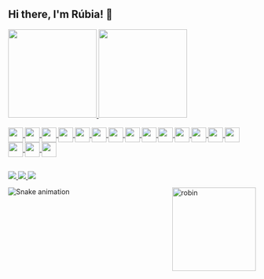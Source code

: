## Hi there, I'm Rúbia! 👋

<div>
  <a href="https://github.com/rubyrogue"/>
  <img height="180em" src="https://github-readme-stats.vercel.app/api?username=rubyrogue&show_icons=true&theme=radical&include_all_commits=true&count_private=true"/>
  <img height="180em" src="https://github-readme-stats.vercel.app/api/top-langs/?username=rubyrogue&layout=compact&langs_count=16&theme=radical"/>
</div>

<div style="display: inline_block"><br>
  <img align="center" height="30" weight="40" src="https://cdn.jsdelivr.net/gh/devicons/devicon/icons/python/python-original.svg" />
  <img align="center" height="30" weight="40" src="https://cdn.jsdelivr.net/gh/devicons/devicon/icons/react/react-original.svg" />
  <img align="center" height="30" weight="40" src="https://cdn.jsdelivr.net/gh/devicons/devicon/icons/javascript/javascript-original.svg" />
  <img align="center" height="30" weight="40" src="https://cdn.jsdelivr.net/gh/devicons/devicon/icons/html5/html5-original.svg" />
  <img align="center" height="30" weight="40" src="https://cdn.jsdelivr.net/gh/devicons/devicon/icons/typescript/typescript-original.svg" />
  <img align="center" height="30" weight="40" src="https://cdn.jsdelivr.net/gh/devicons/devicon/icons/java/java-original.svg" />
  <img align="center" height="30" weight="40" src="https://cdn.jsdelivr.net/gh/devicons/devicon/icons/c/c-original.svg" />
  <img align="center" height="30" weight="40" src="https://cdn.jsdelivr.net/gh/devicons/devicon/icons/mysql/mysql-original.svg" />
  <img align="center" height="30" weight="40" src="https://cdn.jsdelivr.net/gh/devicons/devicon/icons/spring/spring-original.svg" />
  <img align="center" height="30" weight="40" src="https://cdn.jsdelivr.net/gh/devicons/devicon/icons/firebase/firebase-plain.svg" />
  <img align="center" height="30" weight="40" src="https://cdn.jsdelivr.net/gh/devicons/devicon/icons/vscode/vscode-original.svg" />
  <img align="center" height="30" weight="40" src="https://cdn.jsdelivr.net/gh/devicons/devicon/icons/godot/godot-original.svg" />
  <img align="center" height="30" weight="40" src="https://cdn.jsdelivr.net/gh/devicons/devicon/icons/jupyter/jupyter-original.svg" />
  <img align="center" height="30" weight="40"  src="https://cdn.jsdelivr.net/gh/devicons/devicon/icons/r/r-original.svg" />
  <img align="center" height="30" weight="40" src="https://cdn.jsdelivr.net/gh/devicons/devicon/icons/nodejs/nodejs-original.svg" />
  <img align="center" height="30" weight="40" src="https://cdn.jsdelivr.net/gh/devicons/devicon/icons/npm/npm-original-wordmark.svg" />
  <img align="center" height="30" weight="40" src="https://cdn.jsdelivr.net/gh/devicons/devicon/icons/firefox/firefox-plain.svg" />
  <!--<img align="right" height="100em" alt="robin" src="https://user-images.githubusercontent.com/23266063/181394923-52497378-7649-443e-a0ea-e40e9b0e8fad.gif"/>-->
</div>

<!--<img align="right" height="100em" alt="robin" src=""/>-->
<!--![robin](https://user-images.githubusercontent.com/23266063/181394923-52497378-7649-443e-a0ea-e40e9b0e8fad.gif)-->

##

<div>
  <a href="mailto:rubiamarquesoliveira@gmail.com"/><img src="https://img.shields.io/badge/Gmail-D14836?style=for-the-badge&logo=gmail&logoColor=white"/>
  <a href="https://www.linkedin.com/in/r%C3%BAbia-marques-70714522b/"/><img src="https://img.shields.io/badge/LinkedIn-0077B5?style=for-the-badge&logo=linkedin&logoColor=white"/>
  <a href="https://www.instagram.com/rubiamarx/"/><img src="https://img.shields.io/badge/Instagram-E4405F?style=for-the-badge&logo=instagram&logoColor=white">
  </a>
  
  ![Snake animation](https://github.com/rubyrogue/rubyrogue/blob/output/github-contribution-grid-snake.svg)
  <img align="right" height="170em" alt="robin" src="https://user-images.githubusercontent.com/23266063/181394923-52497378-7649-443e-a0ea-e40e9b0e8fad.gif"/>
</div>

<!--
**rubyrogue/rubyrogue** is a ✨ _special_ ✨ repository because its `README.md` (this file) appears on your GitHub profile.

Here are some ideas to get you started:

- 🔭 I’m currently working on ...
- 🌱 I’m currently learning ...
- 👯 I’m looking to collaborate on ...
- 🤔 I’m looking for help with ...
- 💬 Ask me about ...
- 📫 How to reach me: ...
- 😄 Pronouns: ...
- ⚡ Fun fact: ...
-->

